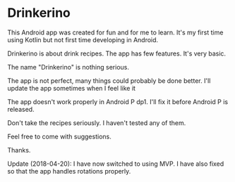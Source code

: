 # Drinkerino

This Android app was created for fun and for me to learn. It's my first time using Kotlin but not first time developing in Android.

Drinkerino is about drink recipes. The app has few features. It's very basic.

The name "Drinkerino" is nothing serious.

The app is not perfect, many things could probably be done better. I'll update the app sometimes when I feel like it

The app doesn't work properly in Android P dp1. I'll fix it before Android P is released.

Don't take the recipes seriously. I haven't tested any of them.

Feel free to come with suggestions.

Thanks.

Update (2018-04-20): 
I have now switched to using MVP. I have also fixed so that the app handles rotations properly.